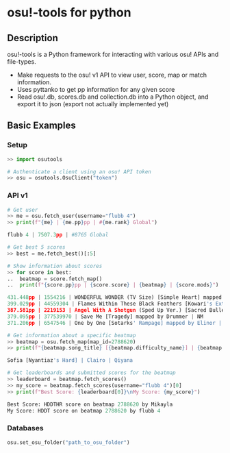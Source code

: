 # osu!-tools for python

## Description
osu!-tools is a Python framework for interacting with various osu! APIs and file-types.
- Make requests to the osu! v1 API to view user, score, map or match information.
- Uses pyttanko to get pp information for any given score
- Read osu!.db, scores.db and collection.db into a Python object, and export it to json (export not actually implemented yet)

## Basic Examples
### Setup
```python console
>> import osutools

# Authenticate a client using an osu! API token
>> osu = osutools.OsuClient("token")
```

### API v1
```python console
# Get user
>> me = osu.fetch_user(username="flubb 4")
>> print(f"{me} | {me.pp}pp | #{me.rank} Global")

flubb 4 | 7507.3pp | #8765 Global
```

```python console
# Get best 5 scores
>> best = me.fetch_best()[:5]

# Show information about scores
>> for score in best:
..  beatmap = score.fetch_map()
..  print(f"{score.pp}pp | {score.score} | {beatmap} | {score.mods}")

431.448pp | 1554216 | WONDERFUL WONDER (TV Size) [Simple Heart] mapped by Kuki1537 | DT
399.029pp | 44559304 | Flames Within These Black Feathers [Kowari's Extreme] mapped by Seni | NM
387.581pp | 2219153 | Angel With A Shotgun (Sped Up Ver.) [Sacred Bullet] mapped by Sotarks | HDDT
379.095pp | 377539970 | Save Me [Tragedy] mapped by Drummer | NM
371.206pp | 6547546 | One by One [Sotarks' Rampage] mapped by Elinor | HR
```

```python console
# Get information about a specific beatmap
>> beatmap = osu.fetch_map(map_id=2788620)
>> print(f"{beatmap.song_title} [{beatmap.difficulty_name}] | {beatmap.artist} | {beatmap.creator_name}")

Sofia [Nyantiaz's Hard] | Clairo | Qiyana
```

```python console
# Get leaderboards and submitted scores for the beatmap
>> leaderboard = beatmap.fetch_scores()
>> my_score = beatmap.fetch_scores(username="flubb 4")[0]
>> print(f"Best Score: {leaderboard[0]}\nMy Score: {my_score}")

Best Score: HDDTHR score on beatmap 2788620 by Mikayla
My Score: HDDT score on beatmap 2788620 by flubb 4
```

### Databases
```python console
osu.set_osu_folder("path_to_osu_folder")
```